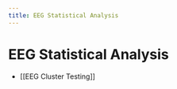 ```yaml
---
title: EEG Statistical Analysis
---
```


# EEG Statistical Analysis
- [[EEG Cluster Testing]]




























































